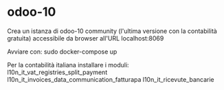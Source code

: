 # odoo-10

Crea un istanza di odoo-10 community (l'ultima versione con la contabilità gratuita) accessibile da browser all'URL localhost:8069

Avviare con:
sudo docker-compose up

Per la contabilità italiana installare i moduli:
l10n_it_vat_registries_split_payment
l10n_it_invoices_data_communication_fatturapa
l10n_it_ricevute_bancarie
